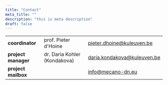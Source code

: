 ```yaml
---
title: "Contact"
meta_title: ""
description: "this is meta description"
draft: false
---
```


||||
|-----|-----|-----|
| **coordinator** | prof. Pieter d'Hoine | pieter.dhoine@kuleuven.be |
| **project manager** | dr. Daria Kohler (Kondakova) | daria.kondakova@kuleuven.be |
| **project mailbox**  || info@mecano-dn.eu |

